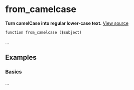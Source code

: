 
# from_camelcase

**Turn camelCase into regular lower-case text.** [View source](https://bitbucket.org/Eiskis/baseline.php/src/default/source/strings/from_camelcase.php?at=default)

	function from_camelcase ($subject)

...



## Examples

### Basics

...
